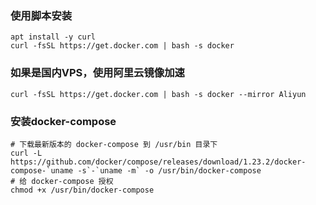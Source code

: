### 使用脚本安装

```
apt install -y curl
curl -fsSL https://get.docker.com | bash -s docker
```

### 如果是国内VPS，使用阿里云镜像加速

```
curl -fsSL https://get.docker.com | bash -s docker --mirror Aliyun
```

### 安装docker-compose

```
# 下载最新版本的 docker-compose 到 /usr/bin 目录下
curl -L https://github.com/docker/compose/releases/download/1.23.2/docker-compose-`uname -s`-`uname -m` -o /usr/bin/docker-compose
# 给 docker-compose 授权
chmod +x /usr/bin/docker-compose
```

